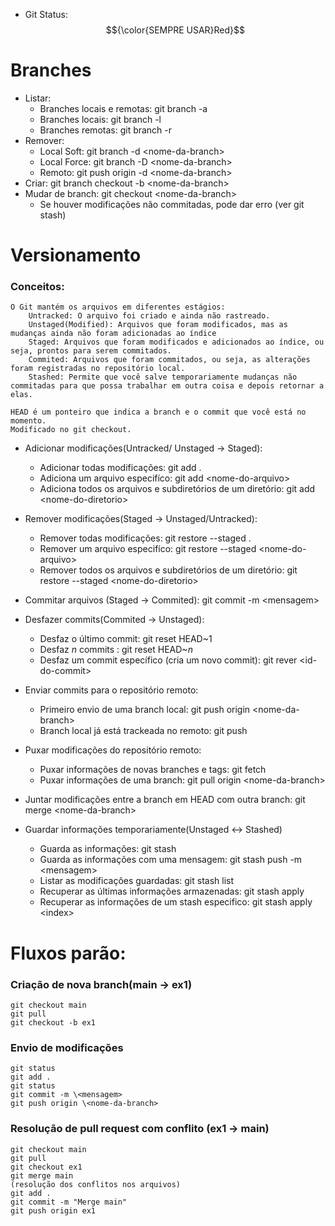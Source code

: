 - Git Status: $${\color{SEMPRE USAR}Red}$$

# Branches
- Listar: 
    - Branches locais e remotas: git branch -a
    - Branches locais: git branch -l
    - Branches remotas: git branch -r 
- Remover:
    - Local Soft: git branch -d \<nome-da-branch>
    - Local Force: git branch -D \<nome-da-branch>
    - Remoto: git push origin -d \<nome-da-branch>
- Criar: git branch checkout -b \<nome-da-branch>
- Mudar de branch: git checkout \<nome-da-branch>
    - Se houver modificações não commitadas, pode dar erro (ver git stash)

# Versionamento
### Conceitos:
    O Git mantém os arquivos em diferentes estágios:
        Untracked: O arquivo foi criado e ainda não rastreado.
        Unstaged(Modified): Arquivos que foram modificados, mas as mudanças ainda não foram adicionadas ao índice 
        Staged: Arquivos que foram modificados e adicionados ao índice, ou seja, prontos para serem commitados.
        Commited: Arquivos que foram commitados, ou seja, as alterações foram registradas no repositório local.
        Stashed: Permite que você salve temporariamente mudanças não commitadas para que possa trabalhar em outra coisa e depois retornar a elas.
    
    HEAD é um ponteiro que indica a branch e o commit que você está no momento.
    Modificado no git checkout. 

- Adicionar modificações(Untracked/ Unstaged -> Staged): 
    - Adicionar todas modificações: git add .
    - Adiciona um arquivo especifíco: git add \<nome-do-arquivo>
    - Adiciona todos os arquivos e subdiretórios de um diretório: git add \<nome-do-diretorio>

- Remover modificações(Staged -> Unstaged/Untracked):
    - Remover todas modificações: git restore --staged .
    - Remover um arquivo especifíco: git restore --staged \<nome-do-arquivo>
    - Remover todos os arquivos e subdiretórios de um diretório: git restore --staged \<nome-do-diretorio>

- Commitar arquivos (Staged -> Commited): git commit -m \<mensagem>

- Desfazer commits(Commited -> Unstaged):
    - Desfaz o último commit: git reset HEAD~1
    - Desfaz *n* commits : git reset HEAD~*n*
    - Desfaz um commit específico (cria um novo commit): git rever \<id-do-commit>

- Enviar commits para o repositório remoto: 
    - Primeiro envio de uma branch local: git push origin \<nome-da-branch>
    - Branch local já está trackeada no remoto: git push

- Puxar modificações do repositório remoto:
    - Puxar informações de novas branches e tags: git fetch
    - Puxar informações de uma branch: git pull origin \<nome-da-branch>

- Juntar modificações entre a branch em HEAD com outra branch: git merge \<nome-da-branch>

- Guardar informações temporariamente(Unstaged <-> Stashed)
    - Guarda as informações: git stash
    - Guarda as informações com uma mensagem: git stash push -m \<mensagem>
    - Listar as modificações guardadas: git stash list
    - Recuperar as últimas informações armazenadas: git stash apply
    - Recuperar as informações de um stash especifico: git stash apply \<index>

# Fluxos parão:

### Criação de nova branch(main -> ex1)
```
git checkout main
git pull
git checkout -b ex1
```
### Envio de modificações
```
git status
git add .
git status
git commit -m \<mensagem>
git push origin \<nome-da-branch>
```

### Resolução de pull request com conflito (ex1 -> main)
```
git checkout main
git pull
git checkout ex1
git merge main
(resolução dos conflitos nos arquivos)
git add .
git commit -m "Merge main"
git push origin ex1
```
